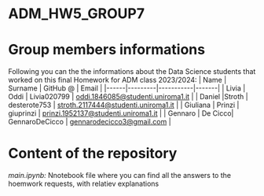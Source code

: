 # ADM_HW5_GROUP7

# **Group members informations**
Following you can the the informations about the Data Science students that worked on this final Homework for ADM class 2023/2024:
| Name | Surname | GitHub @ | Email |
|------|---------|-----------|-------|
| Livia | Oddi | Livia020799 | oddi.1846085@studenti.uniroma1.it |
| Daniel |Stroth | desterote753 | stroth.2117444@studenti.uniroma1.it |
| Giuliana | Prinzi | giuprinzi | prinzi.1952137@studenti.uniroma1.it |
| Gennaro | De Cicco| GennaroDeCicco | gennarodecicco3@gmail.com |


# **Content of the repository**
*main.ipynb:*  Nnotebook file where you can find all the answers to the hoemwork requests, with relatiev explanations
